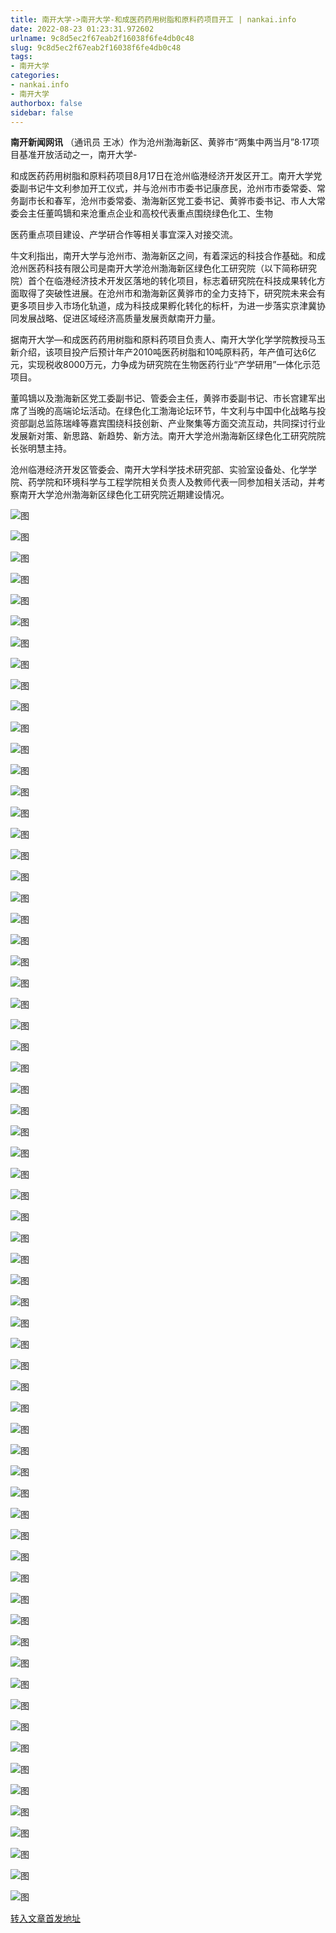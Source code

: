 ```yaml
---
title: 南开大学->南开大学-和成医药药用树脂和原料药项目开工 | nankai.info
date: 2022-08-23 01:23:31.972602
urlname: 9c8d5ec2f67eab2f16038f6fe4db0c48
slug: 9c8d5ec2f67eab2f16038f6fe4db0c48
tags: 
- 南开大学
categories:
- nankai.info
- 南开大学
authorbox: false
sidebar: false
---
```

**南开新闻网讯** （通讯员 王冰）作为沧州渤海新区、黄骅市“两集中两当月”8·17项目基准开放活动之一，南开大学-

和成医药药用树脂和原料药项目8月17日在沧州临港经济开发区开工。南开大学党委副书记牛文利参加开工仪式，并与沧州市市委书记康彦民，沧州市市委常委、常务副市长和春军，沧州市委常委、渤海新区党工委书记、黄骅市委书记、市人大常委会主任董鸣镝和来沧重点企业和高校代表重点围绕绿色化工、生物
<!--more-->
医药重点项目建设、产学研合作等相关事宜深入对接交流。

牛文利指出，南开大学与沧州市、渤海新区之间，有着深远的科技合作基础。和成沧州医药科技有限公司是南开大学沧州渤海新区绿色化工研究院（以下简称研究院）首个在临港经济技术开发区落地的转化项目，标志着研究院在科技成果转化方面取得了突破性进展。在沧州市和渤海新区黄骅市的全力支持下，研究院未来会有更多项目步入市场化轨道，成为科技成果孵化转化的标杆，为进一步落实京津冀协同发展战略、促进区域经济高质量发展贡献南开力量。

据南开大学—和成医药药用树脂和原料药项目负责人、南开大学化学学院教授马玉新介绍，该项目投产后预计年产2010吨医药树脂和10吨原料药，年产值可达6亿元，实现税收8000万元，力争成为研究院在生物医药行业“产学研用”一体化示范项目。

董鸣镝以及渤海新区党工委副书记、管委会主任，黄骅市委副书记、市长宫建军出席了当晚的高端论坛活动。在绿色化工渤海论坛环节，牛文利与中国中化战略与投资部副总监陈瑞峰等嘉宾围绕科技创新、产业聚集等方面交流互动，共同探讨行业发展新对策、新思路、新趋势、新方法。南开大学沧州渤海新区绿色化工研究院院长张明慧主持。

沧州临港经济开发区管委会、南开大学科学技术研究部、实验室设备处、化学学院、药学院和环境科学与工程学院相关负责人及教师代表一同参加相关活动，并考察南开大学沧州渤海新区绿色化工研究院近期建设情况。

![图](http://news.nankai.edu.cn/ywsd/system/2022/08/19/g)

![图](http://news.nankai.edu.cn/ywsd/system/2022/08/19/p)

![图](http://news.nankai.edu.cn/ywsd/system/2022/08/19/j)

![图](http://news.nankai.edu.cn/ywsd/system/2022/08/19/)

![图](http://news.nankai.edu.cn/ywsd/system/2022/08/19/4)

![图](http://news.nankai.edu.cn/ywsd/system/2022/08/19/2)

![图](http://news.nankai.edu.cn/ywsd/system/2022/08/19/e)

![图](http://news.nankai.edu.cn/ywsd/system/2022/08/19/0)

![图](http://news.nankai.edu.cn/ywsd/system/2022/08/19/7)

![图](http://news.nankai.edu.cn/ywsd/system/2022/08/19/7)

![图](http://news.nankai.edu.cn/ywsd/system/2022/08/19/e)

![图](http://news.nankai.edu.cn/ywsd/system/2022/08/19/6)

![图](http://news.nankai.edu.cn/ywsd/system/2022/08/19/_)

![图](http://news.nankai.edu.cn/ywsd/system/2022/08/19/6)

![图](http://news.nankai.edu.cn/ywsd/system/2022/08/19/5)

![图](http://news.nankai.edu.cn/ywsd/system/2022/08/19/3)

![图](http://news.nankai.edu.cn/ywsd/system/2022/08/19/7)

![图](http://news.nankai.edu.cn/ywsd/system/2022/08/19/4)

![图](http://news.nankai.edu.cn/ywsd/system/2022/08/19/0)

![图](http://news.nankai.edu.cn/ywsd/system/2022/08/19/0)

![图](http://news.nankai.edu.cn/ywsd/system/2022/08/19/0)

![图](http://news.nankai.edu.cn/ywsd/system/2022/08/19/3)

![图](http://news.nankai.edu.cn/ywsd/system/2022/08/19/0)

![图](http://news.nankai.edu.cn/ywsd/system/2022/08/19/0)

![图](http://news.nankai.edu.cn/)

![图](http://news.nankai.edu.cn/ywsd/system/2022/08/19/3)

![图](http://news.nankai.edu.cn/ywsd/system/2022/08/19/7)

![图](http://news.nankai.edu.cn/ywsd/system/2022/08/19/4)

![图](http://news.nankai.edu.cn/)

![图](http://news.nankai.edu.cn/ywsd/system/2022/08/19/0)

![图](http://news.nankai.edu.cn/ywsd/system/2022/08/19/0)

![图](http://news.nankai.edu.cn/ywsd/system/2022/08/19/0)

![图](http://news.nankai.edu.cn/)

![图](http://news.nankai.edu.cn/ywsd/system/2022/08/19/3)

![图](http://news.nankai.edu.cn/ywsd/system/2022/08/19/0)

![图](http://news.nankai.edu.cn/ywsd/system/2022/08/19/0)

![图](http://news.nankai.edu.cn/)

![图](http://news.nankai.edu.cn/ywsd/system/2022/08/19/c)

![图](http://news.nankai.edu.cn/ywsd/system/2022/08/19/i)

![图](http://news.nankai.edu.cn/ywsd/system/2022/08/19/p)

![图](http://news.nankai.edu.cn/)

![图](http://news.nankai.edu.cn/ywsd/system/2022/08/19/n)

![图](http://news.nankai.edu.cn/ywsd/system/2022/08/19/c)

![图](http://news.nankai.edu.cn/ywsd/system/2022/08/19/)

![图](http://news.nankai.edu.cn/ywsd/system/2022/08/19/u)

![图](http://news.nankai.edu.cn/ywsd/system/2022/08/19/d)

![图](http://news.nankai.edu.cn/ywsd/system/2022/08/19/e)

![图](http://news.nankai.edu.cn/ywsd/system/2022/08/19/)

![图](http://news.nankai.edu.cn/ywsd/system/2022/08/19/i)

![图](http://news.nankai.edu.cn/ywsd/system/2022/08/19/a)

![图](http://news.nankai.edu.cn/ywsd/system/2022/08/19/k)

![图](http://news.nankai.edu.cn/ywsd/system/2022/08/19/n)

![图](http://news.nankai.edu.cn/ywsd/system/2022/08/19/a)

![图](http://news.nankai.edu.cn/ywsd/system/2022/08/19/n)

![图](http://news.nankai.edu.cn/ywsd/system/2022/08/19/)

![图](http://news.nankai.edu.cn/ywsd/system/2022/08/19/s)

![图](http://news.nankai.edu.cn/ywsd/system/2022/08/19/w)

![图](http://news.nankai.edu.cn/ywsd/system/2022/08/19/e)

![图](http://news.nankai.edu.cn/ywsd/system/2022/08/19/n)

![图](http://news.nankai.edu.cn/)

![图](http://news.nankai.edu.cn/)

![图](http://news.nankai.edu.cn/ywsd/system/2022/08/19/:)

![图](http://news.nankai.edu.cn/ywsd/system/2022/08/19/p)

![图](http://news.nankai.edu.cn/ywsd/system/2022/08/19/t)

![图](http://news.nankai.edu.cn/ywsd/system/2022/08/19/t)

![图](http://news.nankai.edu.cn/ywsd/system/2022/08/19/h)

[转入文章首发地址](http://news.nankai.edu.cn/ywsd/system/2022/08/19/030052468.shtml)